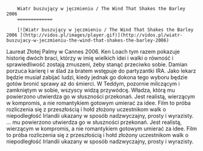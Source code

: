 
        Wiatr buszujący w jęczmieniu / The Wind That Shakes the Barley 2006 
        =============
        
        [![Wiatr buszujący w jęczmieniu / The Wind That Shakes the Barley 2006 ](http://vidos.pl/images/player.gif)](http://vidos.pl/wiatr-buszujacy-w-jeczmieniu-the-wind-that-shakes-the-barley-2006)
        
        
 Laureat Złotej Palmy w Cannes 2006. Ken Loach tym razem pokazuje historię dwóch braci, którzy w imię wielkich idei i walki o równość i sprawiedliwość zostają zmuszeni, żeby stanąć przeciwko sobie. Damian porzuca karierę i w ślad za bratem wstępuje do partyzantki IRA. Jako lekarz będzie musiał zabijać ludzi, kiedy jednak go dokona tego wyboru będzie gotów bronić sprawy aż do śmierci. W Teddym, pozornie milczącym i zamkniętym w sobie, wszyscy widzą przywódcę. Władza, którą mu powierzono utwierdza go w słuszności przekonań. Jest realistą, wierzącym w kompromis, a nie romantykiem gotowym umierać za idee. Film to próba rozliczenia się z przeszłością i hołd złożony uczestnikom walk o niepodległość Irlandii ukazany w sposób nadzwyczajny, prosty i wyrazisty.  ... mu powierzono utwierdza go w słuszności przekonań. Jest realistą, wierzącym w kompromis, a nie romantykiem gotowym umierać za idee. Film to próba rozliczenia się z przeszłością i hołd złożony uczestnikom walk o niepodległość Irlandii ukazany w sposób nadzwyczajny, prosty i wyrazisty.
    